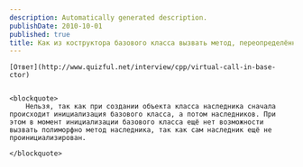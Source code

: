 ```yaml
---
description: Automatically generated description.
publishDate: 2010-10-01
published: true
title: Как из коструктора базового класса вызвать метод, переопределённый в дочернем?
---
```


	[Ответ](http://www.quizful.net/interview/cpp/virtual-call-in-base-ctor)


	<blockquote>
		Нельзя, так как при создании объекта класса наследника сначала происходит инициализация базового класса, а потом наследников. При этом в момент инициализации базового класса ещё нет возможности вызвать полиморфно метод наследника, так как сам наследник ещё не проинициализирован.

	</blockquote>